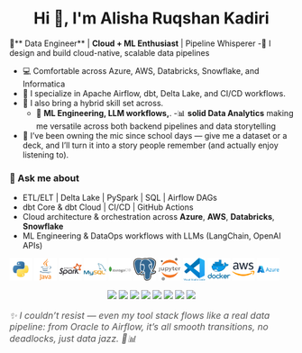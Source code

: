 
<h1 align="center">Hi 👋, I'm Alisha Ruqshan Kadiri </h1>

🚀** Data Engineer** | **Cloud + ML Enthusiast** | Pipeline Whisperer
-🔧 I design and build cloud-native, scalable data pipelines
- 💻 Comfortable across Azure, AWS, Databricks, Snowflake, and Informatica
- 🔁 I specialize in Apache Airflow, dbt, Delta Lake, and CI/CD workflows.
- 🧠 I also bring a hybrid skill set across.
   -  🤖 **ML Engineering, LLM workflows,**.
   -📊 **solid Data Analytics**
  making me versatile across both backend pipelines and data storytelling
- 🎤 I’ve been owning the mic since school days — give me a dataset or a deck, and I’ll turn it into a story people remember (and actually enjoy listening to).


### 💬 Ask me about

- ETL/ELT | Delta Lake | PySpark | SQL | Airflow DAGs
- dbt Core & dbt Cloud | CI/CD | GitHub Actions
- Cloud architecture & orchestration across **Azure**, **AWS**, **Databricks**, **Snowflake**
- ML Engineering & DataOps workflows with LLMs (LangChain, OpenAI APIs)


<code><img height="40" src="https://raw.githubusercontent.com/github/explore/main/topics/python/python.png"></code>
<code><img height="40" src="https://raw.githubusercontent.com/github/explore/main/topics/java/java.png"></code>
<code><img height="40" src="https://raw.githubusercontent.com/devicons/devicon/master/icons/apachespark/apachespark-original-wordmark.svg"></code>
<code><img height="40" src="https://raw.githubusercontent.com/devicons/devicon/master/icons/mysql/mysql-original-wordmark.svg"></code>
<code><img height="40" src="https://raw.githubusercontent.com/github/explore/main/topics/mongodb/mongodb.png"></code>
<code><img height="40" src="https://raw.githubusercontent.com/github/explore/main/topics/postgresql/postgresql.png"></code>
<code><img height="40" src="https://raw.githubusercontent.com/devicons/devicon/master/icons/jupyter/jupyter-original-wordmark.svg"></code>
<code><img height="40" src="https://raw.githubusercontent.com/devicons/devicon/master/icons/vscode/vscode-original-wordmark.svg"></code>
<code><img height="40" src="https://raw.githubusercontent.com/github/explore/main/topics/docker/docker.png"></code>
<code><img height="40" src="https://raw.githubusercontent.com/devicons/devicon/master/icons/amazonwebservices/amazonwebservices-original-wordmark.svg"></code>
<code><img height="40" src="https://raw.githubusercontent.com/devicons/devicon/master/icons/azure/azure-original-wordmark.svg"></code>
<div align="center">
  <img src="https://img.shields.io/badge/Oracle-F80000?style=for-the-badge&logo=oracle&logoColor=white"/>
<img src="https://img.shields.io/badge/PyCharm-000000?style=for-the-badge&logo=pycharm&logoColor=white"/>
    <img src="https://img.shields.io/badge/-Informatica-FF4B00?style=for-the-badge&logo=oracle&logoColor=white"/>
  <img src="https://img.shields.io/badge/-dbt-FF694B?style=for-the-badge&logo=dbt&logoColor=white"/>
  <img src="https://img.shields.io/badge/-Delta_Lake-3DB1FF?style=for-the-badge&logo=databricks&logoColor=white"/>
  <img src="https://img.shields.io/badge/-Databricks-E94E2D?style=for-the-badge&logo=databricks&logoColor=white"/>
  <img src="https://img.shields.io/badge/-Snowflake-56B9EB?style=for-the-badge&logo=snowflake&logoColor=white"/>
    <img src="https://img.shields.io/badge/-Apache_Airflow-017CEE?style=for-the-badge&logo=apache-airflow&logoColor=white"/>

</div>



<p style="font-size:16px; font-style:italic; color:#555;">
✨ I couldn’t resist — even my tool stack flows like a real data pipeline: from Oracle to Airflow, it’s all smooth transitions, no deadlocks, just data jazz. 🎷📊
</p>
